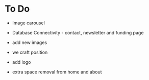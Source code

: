 # To Do

- Image carousel
- Database Connectivity - contact, newsletter and funding page
- add new images
- we craft position
- add logo

- extra space removal from home and about